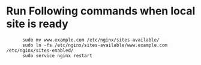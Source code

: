 # Run Following commands when local site is ready

```
      sudo mv www.example.com /etc/nginx/sites-available/
      sudo ln -fs /etc/nginx/sites-available/www.example.com /etc/nginx/sites-enabled/
      sudo service nginx restart
  
```